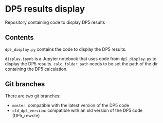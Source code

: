 # DP5 results display

Repository containing code to display DP5 results

## Contents

`dp5_display.py` contains the code to display the DP5 results.

`display.ipynb` is a Jupyter notebook that uses code from `dp5_display.py` to
display the DP5 results. `calc_folder_path` needs to be set the path of the dir
containing the DP5 calculation.

## Git branches

There are two git branches:

- `master`: compatible with the latest version of the DP5 code
- `old_dp5_version`: compatible with an old version of the DP5 code (DP5_rewrite)